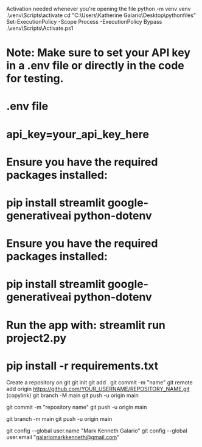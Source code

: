 Activation needed whenever you're opening the file
python -m venv venv
.\venv\Scripts\activate
cd "C:\Users\Katherine Galario\Desktop\pythonfiles"
Set-ExecutionPolicy -Scope Process -ExecutionPolicy Bypass
.\venv\Scripts\Activate.ps1


# Note: Make sure to set your API key in a .env file or directly in the code for testing.
# .env file
# api_key=your_api_key_here
# Ensure you have the required packages installed:
# pip install streamlit google-generativeai python-dotenv
# Ensure you have the required packages installed:
# pip install streamlit google-generativeai python-dotenv
# Run the app with: streamlit run project2.py
# pip install -r requirements.txt


Create a repository on git
git init
git add .
git commit -m "name"
git remote add origin https://github.com/YOUR_USERNAME/REPOSITORY_NAME.git (copylink)
git branch -M main
git push -u origin main

git commit -m "repository name"
git push -u origin main

git branch -m main
git push -u origin main

git config --global user.name "Mark Kenneth Galario"
git config --global user.email "galariomarkkenneth@gmail.com"

